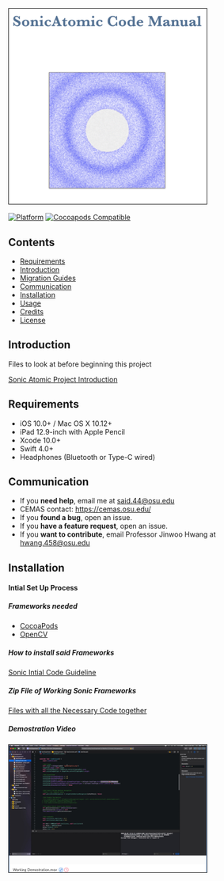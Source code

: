 

<img src="https://raw.githubusercontent.com/AbdullahMSaid/SonicExperiment-Works/master/Photos%20for%20Sonic%20Project/Screen%20Shot%202020-05-06%20at%2011.24.18%20PM.png" alt="" width="400" style="border: 1px solid black"/>

[![Platform](https://img.shields.io/cocoapods/p/SnapKit.svg?style=flat)](https://github.com/SnapKit/SnapKit)
[![Cocoapods Compatible](https://img.shields.io/cocoapods/v/SnapKit.svg)](https://cocoapods.org/pods/SnapKit)



## Contents

- [Requirements](#requirements)
- [Introduction](#Introduction)
- [Migration Guides](#migration-guides)
- [Communication](#communication)
- [Installation](#installation)
- [Usage](#usage)
- [Credits](#credits)
- [License](#license)

## Introduction

Files to look at before beginning this project 

[Sonic Atomic Project Introduction](https://github.com/AbdullahMSaid/SonicExperiment-Works/blob/master/SonicAtomicPresentation.key)

## Requirements

- iOS 10.0+ / Mac OS X 10.12+ 
- iPad 12.9-inch with Apple Pencil
- Xcode 10.0+
- Swift 4.0+
- Headphones (Bluetooth or Type-C wired)

## Communication

- If you **need help**, email me at said.44@osu.edu 
- CEMAS contact: https://cemas.osu.edu/
- If you **found a bug**, open an issue.
- If you **have a feature request**, open an issue.
- If you **want to contribute**, email Professor Jinwoo Hwang at hwang.458@osu.edu


## Installation

#### Intial Set Up Process 

##### Frameworks needed 

 + [CocoaPods](http://cocoapods.org) 
 + [OpenCV](https://sourceforge.net/projects/opencvlibrary/files/4.3.0/opencv-4.3.0-ios-framework.zip/download)

##### How to install said Frameworks

[Sonic Intial Code Guideline](https://github.com/AbdullahMSaid/SonicExperiment-Works/blob/master/SonicAtomic%20Code%20Guide.pdf)

##### Zip File of Working Sonic Frameworks 

[Files with all the Necessary Code together](https://osu.box.com/s/7w6yjrapfp2idhzv91hc5kgf70u6rzqw)

##### Demostration Video 

[<img src="https://raw.githubusercontent.com/AbdullahMSaid/SonicExperiment-Works/master/Photos%20for%20Sonic%20Project/Screen%20Shot%202020-05-07%20at%201.14.28%20AM.png" alt="" width="400" style="border: 1px solid black"/>](https://osu.box.com/s/00ff4juow6cxpxsi79ylgomaij7kp23b)




